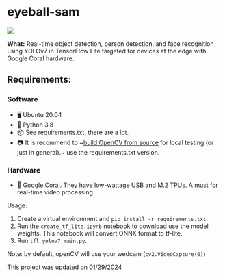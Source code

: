 # eyeball-sam
![](https://github.com/MichaelSchmidt82/eyeball-sam/blob/main/content/cool_demo.gif)

**What:**  Real-time object detection, person detection, and face recognition using YOLOv7 in TensorFlow Lite targeted for devices at the edge with Google Coral hardware.

## Requirements:
### Software
- 🖥️ Ubuntu 20.04
- 🐍️ Python 3.8
- 📦️ See requirements.txt, there are a lot.
- 📷️ It is recommend to ~[build OpenCV from source](https://docs.opencv.org/4.x/d7/d9f/tutorial_linux_install.html) for local testing (or just in general).~ use the requirements.txt version.
### Hardware
- 🌊️ [Google Coral](https://coral.ai/). They have low-wattage USB and M.2 TPUs. A must for real-time video processing.

Usage:
1. Create a virtual environment and `pip install -r requirements.txt`.
2. Run the `create_tf_lite.ipynb` notebook to download use the model weights. This notebook will convert ONNX format to tf-lite.
3. Run `tfl_yolov7_main.py`.

Note: by default, openCV will use your wedcam (`cv2.VideoCapture(0)`)

This project was updated on 01/29/2024
